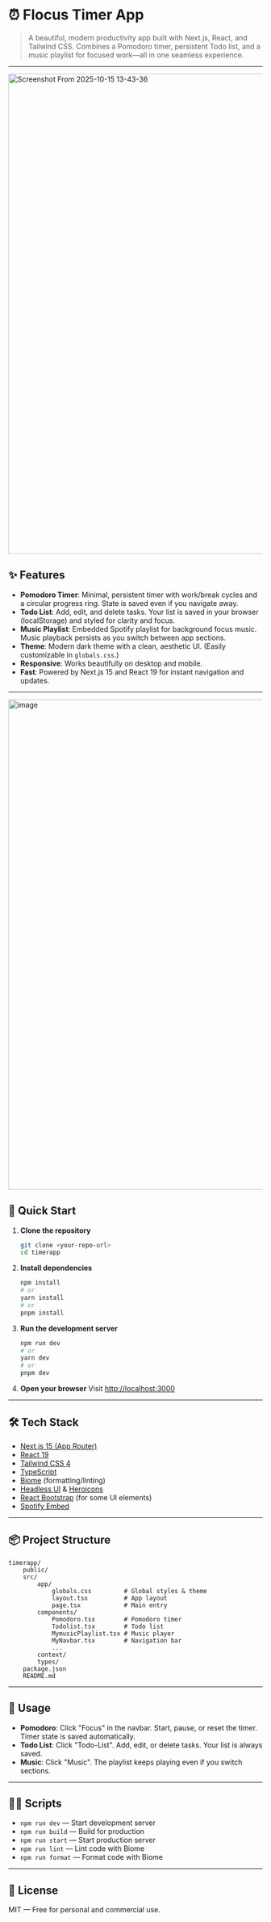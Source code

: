 
# ⏰ Flocus Timer App

>A beautiful, modern productivity app built with Next.js, React, and Tailwind CSS. Combines a Pomodoro timer, persistent Todo list, and a music playlist for focused work—all in one seamless experience.

---
<img width="1688" height="951" alt="Screenshot From 2025-10-15 13-43-36" src="https://github.com/user-attachments/assets/a2e93ffa-00c4-4408-b135-d5997a8a2da2" />

## ✨ Features

- **Pomodoro Timer**: Minimal, persistent timer with work/break cycles and a circular progress ring. State is saved even if you navigate away.
- **Todo List**: Add, edit, and delete tasks. Your list is saved in your browser (localStorage) and styled for clarity and focus.
- **Music Playlist**: Embedded Spotify playlist for background focus music. Music playback persists as you switch between app sections.
- **Theme**: Modern dark theme with a clean, aesthetic UI. (Easily customizable in `globals.css`.)
- **Responsive**: Works beautifully on desktop and mobile.
- **Fast**: Powered by Next.js 15 and React 19 for instant navigation and updates.

---

<img width="1919" height="971" alt="image" src="https://github.com/user-attachments/assets/5fd8ff96-f549-48df-a7bb-b521ff5204f9" />


## 🚀 Quick Start

1. **Clone the repository**
	 ```bash
	 git clone <your-repo-url>
	 cd timerapp
	 ```

2. **Install dependencies**
	 ```bash
	 npm install
	 # or
	 yarn install
	 # or
	 pnpm install
	 ```

3. **Run the development server**
	 ```bash
	 npm run dev
	 # or
	 yarn dev
	 # or
	 pnpm dev
	 ```

4. **Open your browser**
	 Visit [http://localhost:3000](http://localhost:3000)

---

## 🛠️ Tech Stack

- [Next.js 15 (App Router)](https://nextjs.org/)
- [React 19](https://react.dev/)
- [Tailwind CSS 4](https://tailwindcss.com/)
- [TypeScript](https://www.typescriptlang.org/)
- [Biome](https://biomejs.dev/) (formatting/linting)
- [Headless UI](https://headlessui.dev/) & [Heroicons](https://heroicons.com/)
- [React Bootstrap](https://react-bootstrap.github.io/) (for some UI elements)
- [Spotify Embed](https://developer.spotify.com/documentation/embeds)

---

## 📦 Project Structure

```
timerapp/
	public/
	src/
		app/
			globals.css         # Global styles & theme
			layout.tsx          # App layout
			page.tsx            # Main entry
		components/
			Pomodoro.tsx        # Pomodoro timer
			Todolist.tsx        # Todo list
			MymusicPlaylist.tsx # Music player
			MyNavbar.tsx        # Navigation bar
			...
		context/
		types/
	package.json
	README.md
```

---

## 📝 Usage

- **Pomodoro**: Click "Focus" in the navbar. Start, pause, or reset the timer. Timer state is saved automatically.
- **Todo List**: Click "Todo-List". Add, edit, or delete tasks. Your list is always saved.
- **Music**: Click "Music". The playlist keeps playing even if you switch sections.

---

## 🧑‍💻 Scripts

- `npm run dev` — Start development server
- `npm run build` — Build for production
- `npm run start` — Start production server
- `npm run lint` — Lint code with Biome
- `npm run format` — Format code with Biome

---

## 📄 License

MIT — Free for personal and commercial use.
